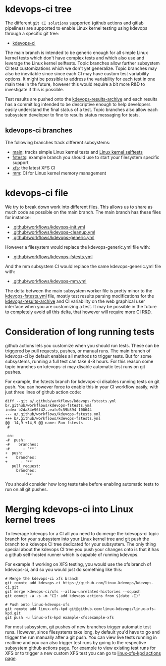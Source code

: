# kdevops-ci tree

The different ``git CI solutions`` supported (github actions and gitlab
pipelines) are supported to enable Linux kernel testing using kdevops
through a specific git tree:

  * [kdevops-ci](https://github.com/linux-kdevops/kdevops-ci)

The main branch is intended to be generic enough for all simple Linux
kernel tests which don't have complex tests and which also use and leverage
the Linux kernel selftests. Topic branches allow further subsystem CI test
customizations which we don't yet generalize. Topic branches may also be
inevitable since since each CI may have custom test variability options. It
might be possible to address the variability for each test in one main tree in
the future, however this would require a bit more R&D to investigate if this
is possible.

Test results are pushed onto the
[kdevops-results-archive](https://github.com/linux-kdevops/kdevops-results-archive)
and each results has a commit log intended to be descriptive enough to help
developers easily understand the final status of a test. Topic branches also
allow each subsystem developer to fine to results status messaging for tests.

## kdevops-ci branches

The following branches track different subsystems:

  * [main](https://github.com/linux-kdevops/kdevops-ci/tree/main): tracks simple Linux kernel tests and [Linux kernel selftests](https://www.kernel.org/doc/html/latest/dev-tools/kselftest.html)
  * [fstests](https://github.com/linux-kdevops/kdevops-ci/tree/fstests): example branch you should use to start your filesystem specific support
  * [xfs](https://github.com/linux-kdevops/kdevops-ci/tree/xfs): the latest XFS CI
  * [mm](https://github.com/linux-kdevops/kdevops-ci/tree/mm): CI for Linux kernel memory management

# kdevops-ci file

We try to break down work into different files. This allows us to share as much
code as possible on the main branch. The main branch has these files for
instance:

  * [.github/workflows/kdevops-init.yml](https://github.com/linux-kdevops/kdevops-ci/blob/main/.github/workflows/kdevops-init.yml)
  * [.github/workflows/kdevops-cleanup.yml](https://github.com/linux-kdevops/kdevops-ci/blob/main/.github/workflows/kdevops-generic.yml)
  * [.github/workflows/kdevops-generic.yml](https://github.com/linux-kdevops/kdevops-ci/blob/main/.github/workflows/kdevops-generic.yml)

However a filesystem would replace the kdevops-generic.yml file with:

  * [.github/workflows/kdevops-fstests.yml](https://github.com/linux-kdevops/kdevops-ci/blob/fstests/.github/workflows/kdevops-fstests.yml)

And the mm subsystem CI would replace the same kdevops-generic.yml file with:

  * [.github/workflows/kdevops-mm.yml](https://github.com/linux-kdevops/kdevops-ci/blob/mm/.github/workflows/kdevops-mm.yml)

The delta between the main subsystem worker file is pretty minor to the
[kdevops-fstests.yml](https://github.com/linux-kdevops/kdevops-ci/blob/fstests/.github/workflows/kdevops-fstests.yml) file,
mostly test results parsing modifications for the
[kdevops-results-archive](https://github.com/linux-kdevops/kdevops-results-archive)
and CI variability on the web graphical user interface when you are customizing
a test. It may be possible in the future to completely avoid all this delta,
that however will require more CI R&D.

# Consideration of long running tests

github actions lets you customize when you should run tests. These can be
triggered by pull requests, pushes, or manual runs. The main branch of
kdevops-ci by default enables all methods to trigger tests. But for some
subsystems, running a full test can take 4-8 hours. For this reason some
topic branches on kdevops-ci may disable automatic test runs on git pushes.

For example, the fstests branch for kdevops-ci disables running tests on
git push. You can however force to enable this in your CI workflow easily,
with just three lines of github action code:

```
diff --git a/.github/workflows/kdevops-fstests.yml b/.github/workflows/kdevops-fstests.yml
index b2da84e96f42..eafc9c59b394 100644
--- a/.github/workflows/kdevops-fstests.yml
+++ b/.github/workflows/kdevops-fstests.yml
@@ -14,9 +14,9 @@ name: Run fstests
 #
 
 on:
-#  push:
-#    branches:
-#      - '**'
+  push:
+    branches:
+      - '**'
   pull_request:
     branches:
       - '**'
```

You should consider how long tests take before enabling automatic tests
to run on all git pushes.

# Merging kdevops-ci into Linux kernel trees

To leverage kdevops for a CI all you need to do merge the kdevops-ci topic
branch for your subsystem into your Linux kernel tree and git push the branch
to a kdevops CI tree dedicated for your subsystem. The only thing special
about the kdevops CI tree you push your changes onto is that it has a github
self-hosted runner which is capable of running kdevops.

For example if working on XFS testing, you would use the xfs branch of
kdevops-ci, and so you would just do something like this:

```
# Merge the kdevops-ci xfs branch
git remote add kdevops-ci https://github.com/linux-kdevops/kdevops-ci.git
git merge kdevops-ci/xfs --allow-unrelated-histories --squash
git commit -a -s -m "CI: add kdevops actions from $(date -I)" 

# Push onto linux-kdevops-xfs
git remote add linux-xfs-kpd git@github.com:linux-kdevops/linux-xfs-kpd.git
git push -u linux-xfs-kpd example-xfs:example-xfs
```

For most subsystem, git pushes of new branches trigger automatic test runs.
However, since filesystems take long, by default you'd have to go and trigger
the run manually after a git push. You can view live tests running in realtime
and you can also trigger test runs by going to the respective subsystem
github actions page. For example to view existing test runs for XFS or to
trigger a new custom XFS test you can go to
[linux-xfs-kpd actions page](https://github.com/linux-kdevops/linux-xfs-kpd/actions).
